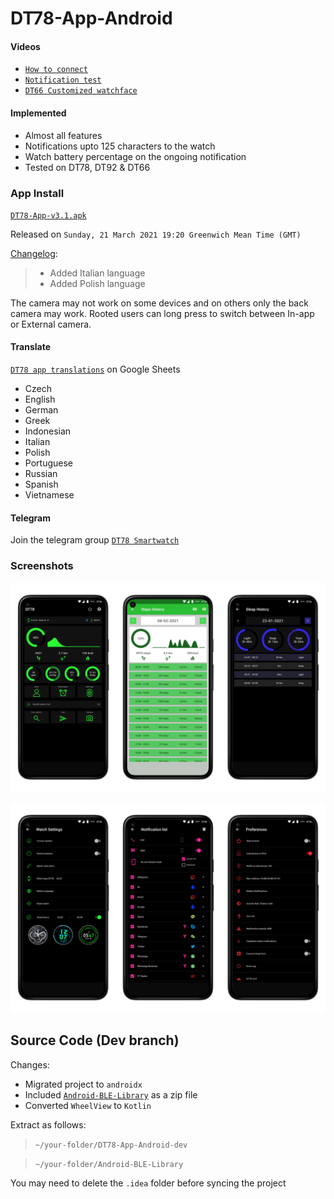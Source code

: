 # DT78-App-Android

#### Videos

+ [`How to connect`](https://youtu.be/4o1O2qxbPlw)
+ [`Notification test`](https://youtu.be/2429i_2OC2A)
+ [`DT66 Customized watchface`](https://youtu.be/CJ8nM-tDxSM)

#### Implemented

* Almost all features
* Notifications upto 125 characters to the watch
* Watch battery percentage on the ongoing notification
* Tested on DT78, DT92 & DT66

### App Install

[`DT78-App-v3.1.apk`](https://github.com/fbiego/DT78-App-Android/raw/dev/app/release/DT78-App-v3.1.apk)

Released on `Sunday, 21 March 2021 19:20 Greenwich Mean Time (GMT)`

[Changelog](https://github.com/fbiego/DT78-App-Android/blob/master/app/release/changeLog.md):
>+ Added Italian language
>+ Added Polish language

The camera may not work on some devices and on others only the back camera may work. Rooted users can long press to switch between In-app or External camera.


#### Translate

[`DT78 app translations`](https://docs.google.com/spreadsheets/d/1crHcLgeA30y7-kiXHY95TBrc7-_znlTKFR2QMc66zT4/edit?usp=sharing) on Google Sheets
+ Czech
+ English
+ German
+ Greek
+ Indonesian
+ Italian
+ Polish
+ Portuguese
+ Russian
+ Spanish
+ Vietnamese

#### Telegram

Join the telegram group [`DT78 Smartwatch`](https://t.me/dt78app)

### Screenshots

![1](dt78_app6.jpg?raw=true "3")

![2](dt78_app7.jpg?raw=true "2")


## Source Code (Dev branch)
Changes:
+ Migrated project to `androidx`
+ Included [`Android-BLE-Library`](https://github.com/fbiego/DT78-App-Android/blob/master/Android-BLE-Library.zip) as a zip file
+ Converted `WheelView` to `Kotlin`

Extract as follows:
> `~/your-folder/DT78-App-Android-dev`

> `~/your-folder/Android-BLE-Library`

You may need to delete the `.idea` folder before syncing the project

